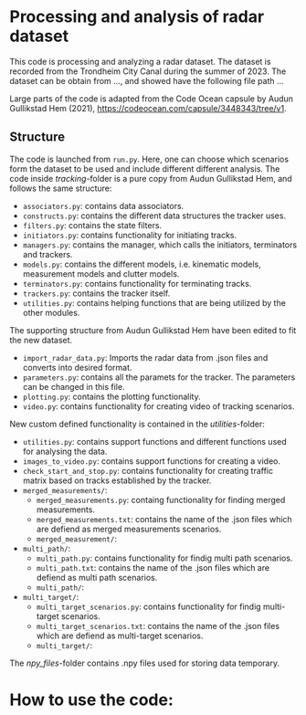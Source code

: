 # Processing and analysis of radar dataset
This code is processing and analyzing a radar dataset. The dataset is recorded from the Trondheim City Canal during the summer of 2023. The dataset can be obtain from ..., and showed have the following file path ...

Large parts of the code is adapted from the Code Ocean capsule by Audun Gullikstad Hem (2021), https://codeocean.com/capsule/3448343/tree/v1.

## Structure
The code is launched from `run.py`. Here, one can choose which scenarios form the dataset to be used and include different different analysis. The code inside *tracking*-folder is a pure copy from Audun Gullikstad Hem, and follows the same structure:

* `associators.py`: contains data associators.
* `constructs.py`: contains the different data structures the tracker uses.
* `filters.py`: contains the state filters.
* `initiators.py`: contains functionality for initiating tracks.
* `managers.py`: contains the manager, which calls the initiators, terminators and trackers.
* `models.py`: contains the different models, i.e. kinematic models, measurement models and clutter models.
* `terminators.py`: contains functionality for terminating tracks.
* `trackers.py`: contains the tracker itself.
* `utilities.py`: contains helping functions that are being utilized by the other modules.

The supporting structure from Audun Gullikstad Hem have been edited to fit the new dataset. 

* `import_radar_data.py`: Imports the radar data from .json files and converts into desired format. 
* `parameters.py`: contains all the paramets for the tracker. The parameters can be changed in this file.
* `plotting.py`: contains the plotting functionality.
* `video.py`: contains functionality for creating video of tracking scenarios. 

New custom defined functionality is contained in the *utilities*-folder:
* `utilities.py`: contains support functions and different functions used for analysing the data.
* `images_to_video.py`: contains support functions for creating a video.
* `check_start_and_stop.py`: contains functionality for creating traffic matrix based on tracks established by the tracker.
* `merged_measurements/`: 
    * `merged_measurements.py`: containg functionality for finding merged measurements.
    * `merged_measurements.txt`: contains the name of the .json files which are defiend as merged measurements scenarios.
    * `merged_measurement/`: 
* `multi_path/`: 
    * `multi_path.py`: contains functionality for findig multi path scenarios.
    * `multi_path.txt`: contains the name of the .json files which are defiend as multi path scenarios.
    * `multi_path/`: 
* `multi_target/`:
    * `multi_target_scenarios.py`: contains functionality for findig multi-target scenarios.
    * `multi_target_scenarios.txt`: contains the name of the .json files which are defiend as multi-target scenarios.
    * `multi_target/`: 


The *npy_files*-folder contains .npy files used for storing data temporary. 

# How to use the code:







<!-- # The VIMMJIPDA tracker

This code is all that is required to run the VIMMJIPDA tracker described in "Multi-target tracking with multiple models and
visibility verified on maritime radar data". Two data sets are included, which are both described in the aforementioned article.

## How to use the code:

This code requires numpy, matplotlib, scipy, anytree and Shapely. All can be installed by running
`pip install -r /path/to/requirements.txt`. 

The algorithm is launched by running `run.py`. Here, one can choose which data set to use, and whether any of the properties of the tracker should be removed. One can, for example, to remove the IMM-, multi-target- and visibility-functionality to reduce the tracker to an IPDA. Furthermore, the code is designed to be modular. As such, it should be possible to implement new clutter models, measurement models etc. without too much problems.

## Structure:

The code for the tracker itself is contained in the *tracking*-folder. It contains nine files:
* `associators.py`: contains data associators.
* `constructs.py`: contains the different data structures the tracker uses.
* `filters.py`: contains the state filters.
* `initiators.py`: contains functionality for initiating tracks.
* `managers.py`: contains the manager, which calls the initiators, terminators and trackers.
* `models.py`: contains the different models, i.e. kinematic models, measurement models and clutter models.
* `terminators.py`: contains functionality for terminating tracks.
* `trackers.py`: contains the tracker itself.
* `utilities.py`: contains helping functions that are being utilized by the other modules.

Furthermore, there is some supporting structure:

* `import_data.py`: imports the data from the .mat files in the data folder and converts it to the desired form.
* `parameters.py`: contains all the paramets for the tracker. The parameters can be changed in this file, and then imported to various run-scripts.
* `plotting.py`: contains the plotting functionality. -->

